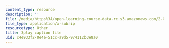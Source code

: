 ```yaml
---
content_type: resource
description: ''
file: /media/https%3A/open-learning-course-data-rc.s3.amazonaws.com/2-003sc-engineering-dynamics-fall-2011/c4e933f20e4e51cca9d5974112b3e8a0_jROTMB142T0.vtt
file_type: application/x-subrip
resourcetype: Other
title: 3play caption file
uid: c4e933f2-0e4e-51cc-a9d5-974112b3e8a0
---
```


